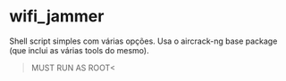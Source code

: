 # wifi_jammer
Shell script simples com várias opções.
Usa o aircrack-ng base package (que inclui as várias tools do mesmo).

>MUST RUN AS ROOT<
